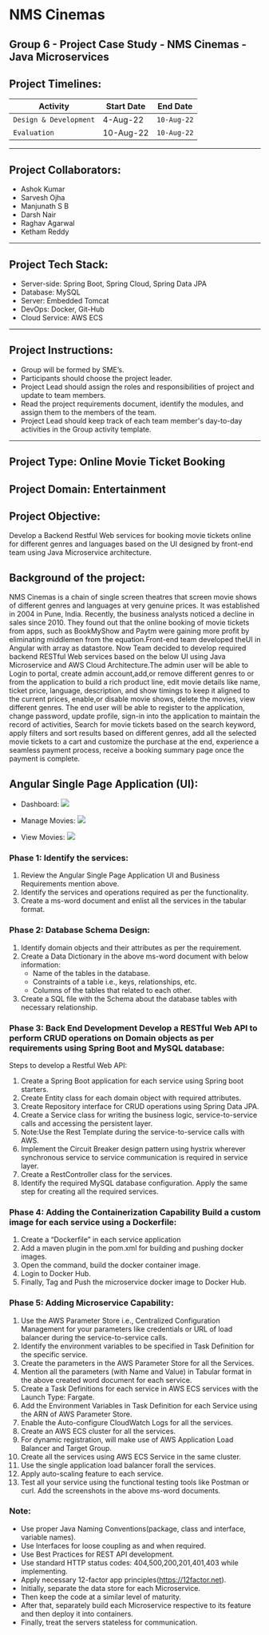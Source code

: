 # NMS Cinemas
## Group 6 - Project Case Study - NMS Cinemas - Java Microservices

## Project Timelines:

| Activity               | Start Date | End Date |
|------------------------|------------|----------|
| `Design & Development` | 4-Aug-22 | `10-Aug-22` |
| `Evaluation`           | 10-Aug-22 | `10-Aug-22` |
---

## Project Collaborators:
* Ashok Kumar
* Sarvesh Ojha
* Manjunath S B
* Darsh Nair
* Raghav Agarwal
* Ketham Reddy
---

## Project Tech Stack:
* Server-side:    Spring Boot, Spring Cloud, Spring Data JPA
* Database:       MySQL
* Server:         Embedded Tomcat
* DevOps:         Docker, Git-Hub
* Cloud Service:  AWS ECS
---

## Project Instructions:
* Group will be formed by SME’s.
* Participants should choose the project leader.
* Project Lead should assign the roles and responsibilities of project and update to team members.
* Read the project requirements document, identify the modules, and assign them to the members of the team.
* Project Lead should keep track of each team member's day-to-day activities in the Group activity template.
---

## Project Type: Online Movie Ticket Booking

## Project Domain: Entertainment

## Project Objective: 
Develop  a Backend  Restful  Web  services for  booking  movie  tickets  online  for  different  genres and 
languages based on the UI designed by front-end team using Java Microservice architecture.

## Background of the project: 
NMS Cinemas is a chain of single screen theatres that screen movie shows of different genres and languages at very genuine prices. 
It was established in 2004 in Pune, India. Recently, the business analysts noticed a decline in sales since 2010. 
They found out that the online booking of movie tickets from apps, such as BookMyShow and Paytm were gaining more profit 
by eliminating middlemen from the equation.Front-end team developed theUI in Angular with array as datastore. 
Now Team decided to develop required backend RESTful Web services based on the below UI using Java Microservice and 
AWS Cloud Architecture.The admin user will be able to Login to portal, create admin account,add,or remove different 
genres to or from the application to build a rich product line, edit movie details like name, ticket price, language, 
description, and show timings to keep it aligned to the current prices, enable,or disable movie shows, delete the movies, 
view different genres. The end user will be able to register to the application, change password, update profile, sign-in 
into the application to maintain the record of activities, Search for movie tickets based on the search keyword, 
apply filters and sort results based on different genres, add all the selected movie tickets to a cart and customize the 
purchase at the end, experience a seamless payment process, receive a booking summary page once the payment is complete.

## Angular Single Page Application (UI):
- Dashboard:
![](https://user-images.githubusercontent.com/56908355/183258551-6e6b8a63-ef5a-45d0-b48c-5a0d290422da.png)

- Manage Movies:
![](https://user-images.githubusercontent.com/56908355/183258612-6519c278-4890-44ea-ad49-336384de2cfb.png)

- View Movies:
![](https://user-images.githubusercontent.com/56908355/183258619-65b749fb-54d7-41e9-ab02-4ef04e0c7bc9.png)

### Phase 1: Identify the services:
1. Review the Angular Single Page Application UI and Business Requirements mention above.
2. Identify the services and operations required as per the functionality.
3. Create a ms-word document and enlist all the services in the tabular format.

### Phase 2: Database Schema Design:
1. Identify domain objects and their attributes as per the requirement.
2. Create a Data Dictionary in the above ms-word document with below information:
    - Name of the tables in the database.
    - Constraints of a table i.e., keys, relationships, etc.
    - Columns of the tables that related to each other.
3. Create a SQL file with the Schema about the database tables with necessary relationship.

### Phase 3: Back End Development Develop a RESTful Web API to perform CRUD operations on Domain objects as per requirements using Spring Boot and MySQL database:
Steps to develop a Restful Web API:
1. Create a Spring Boot application for each service using Spring boot starters.
2. Create Entity class for each domain object with required attributes.
3. Create Repository interface for CRUD operations using Spring Data JPA.
4. Create a Service class for writing the business logic, service-to-service calls and accessing the persistent layer.
5. Note:Use the Rest Template during the service-to-service calls with AWS.
6. Implement the Circuit Breaker design pattern using hystrix wherever synchronous service to service communication is required in service layer.
7. Create a RestController class for the services.
8. Identify the required MySQL database configuration. Apply the same step for creating all the required services.

### Phase 4: Adding the Containerization Capability Build a custom image for each service using a Dockerfile:
1. Create a “Dockerfile” in each service application
2. Add a maven plugin in the pom.xml for building and pushing docker images. 
3. Open the command, build the docker container image.
4. Login to Docker Hub. 
5. Finally, Tag and Push the microservice docker image to Docker Hub.

### Phase 5: Adding Microservice Capability: 
1. Use the AWS Parameter Store i.e., Centralized Configuration Management for your parameters like credentials 
or URL of load balancer during the service-to-service calls.
2. Identify the environment variables to be specified in Task Definition for the specific service.
3. Create the parameters in the AWS Parameter Store for all the Services.
4. Mention all the parameters (with Name and Value) in Tabular format in the above created word document for each service.
5. Create a Task Definitions for each service in AWS ECS services with the Launch Type: Fargate.
6. Add the Environment Variables in Task Definition for each Service using the ARN of AWS Parameter Store.
7. Enable the Auto-configure CloudWatch Logs for all the services.
8. Create an AWS ECS cluster for all the services.
9. For dynamic registration, will make use of AWS Application Load Balancer and Target Group.
10. Create all the services using AWS ECS Service in the same cluster.
11. Use the single application load balancer forall the services.
12. Apply auto-scaling feature to each service.
13. Test all your service using the functional testing tools like Postman or curl. Add the screenshots in the above ms-word documents. 

### Note:
* Use proper Java Naming Conventions(package, class and interface, variable names).
* Use Interfaces for loose coupling as and when required.
* Use Best Practices for REST API development.
* Use standard HTTP status codes: 404,500,200,201,401,403 while implementing.
* Apply necessary 12-factor app principles(https://12factor.net).
* Initially, separate the data store for each Microservice.
* Then keep the code at a similar level of maturity.
* After that, separately build each Microservice respective to its feature and then deploy it into containers.
* Finally, treat the servers stateless for communication.

